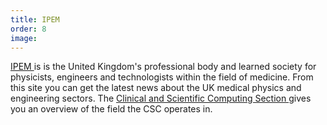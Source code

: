 ```yaml
---
title: IPEM
order: 8
image:
---
```




<a href ="https://my.community.ipem.ac.uk/home"> IPEM </a> is is the United Kingdom's professional body and learned society for physicists, engineers and technologists within the field of medicine. From this site you can get the latest news about the UK medical physics and engineering sectors.
The <a href="https://www.ipem.ac.uk/your-career/what-do-our-members-do/medical-physics/clinical-and-scientific-computing-2/"> Clinical and Scientific Computing Section </a> gives you an overview of the field the CSC operates in.
